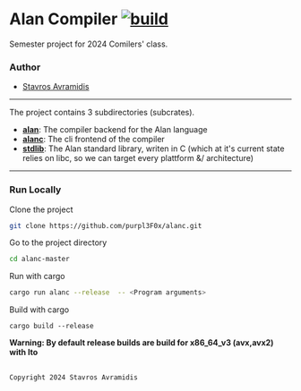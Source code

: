 
# Alan Compiler [![build](https://github.com/purpl3F0x/compilers/actions/workflows/rust.yml/badge.svg?branch=main)](https://github.com/purpl3F0x/compilers/actions/workflows/rust.yml)

Semester project for 2024 Comilers' class.

### Author

- [Stavros Avramidis](https://www.github.com/purpl3F0x)

___
The project contains 3 subdirectories (subcrates).
- **[alan](./alan/)**: The compiler backend for the Alan language
- **[alanc](./alanc/)**: The cli frontend of the compiler
- **[stdlib](./stdlib/)**: The Alan standard library, writen in C (which at it's current state relies on libc, so we can target every plattform &/ architecture)
___

### Run Locally

Clone the project

```bash
git clone https://github.com/purpl3F0x/alanc.git
```

Go to the project directory

```bash
cd alanc-master
```

Run with cargo
```bash
cargo run alanc --release  -- <Program arguments>
```

Build with cargo
```
cargo build --release
```

__Warning: By default release builds are build for x86_64_v3 (avx,avx2) with lto__


##
`
Copyright 2024 Stavros Avramidis
`

